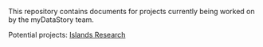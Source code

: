 
This repository contains documents for projects currently being worked on by the myDataStory team.

Potential projects:
[Islands Research](http://www.islandsinschools.com.au/home)
